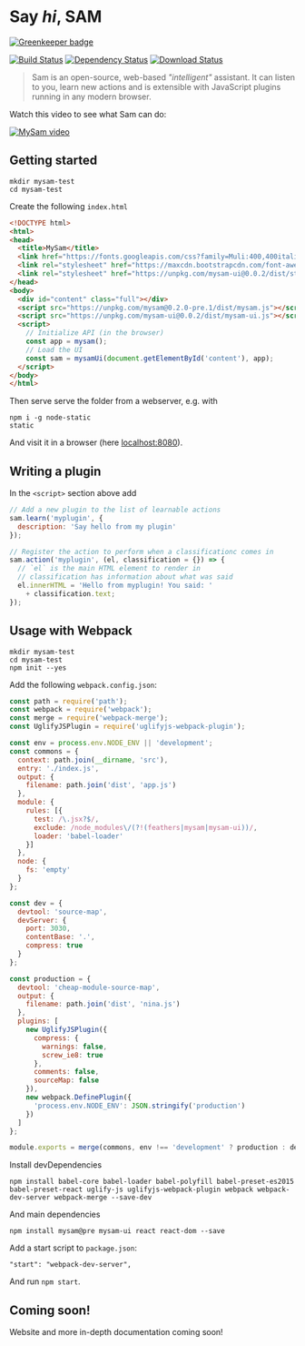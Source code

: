 # Say *hi*, SAM

[![Greenkeeper badge](https://badges.greenkeeper.io/mysamai/mysam.svg)](https://greenkeeper.io/)

[![Build Status](https://travis-ci.org/mysamai/mysam.png?branch=master)](https://travis-ci.org/mysamai/mysam)
[![Dependency Status](https://img.shields.io/david/mysamai/mysam.svg?style=flat-square)](https://david-dm.org/mysamai/mysam)
[![Download Status](https://img.shields.io/npm/dm/mysam.svg?style=flat-square)](https://www.npmjs.com/package/mysam)

> Sam is an open-source, web-based *"intelligent"* assistant. It can listen to you, learn new actions and is extensible with JavaScript plugins running in any modern browser.

Watch this video to see what Sam can do:

[![MySam video](http://mysamai.github.io/mysam/mysam-video.png)](https://www.youtube.com/watch?v=VxFtSsCM_bo)

## Getting started

```
mkdir mysam-test
cd mysam-test
```

Create the following `index.html`

```html
<!DOCTYPE html>
<html>
<head>
  <title>MySam</title>
  <link href="https://fonts.googleapis.com/css?family=Muli:400,400italic" rel="stylesheet" type="text/css">
  <link rel="stylesheet" href="https://maxcdn.bootstrapcdn.com/font-awesome/4.3.0/css/font-awesome.min.css">
  <link rel="stylesheet" href="https://unpkg.com/mysam-ui@0.0.2/dist/styles.css">
</head>
<body>
  <div id="content" class="full"></div>
  <script src="https://unpkg.com/mysam@0.2.0-pre.1/dist/mysam.js"></script>
  <script src="https://unpkg.com/mysam-ui@0.0.2/dist/mysam-ui.js"></script>
  <script>
    // Initialize API (in the browser)
    const app = mysam();
    // Load the UI
    const sam = mysamUi(document.getElementById('content'), app);
  </script>
</body>
</html>
```

Then serve serve the folder from a webserver, e.g. with

```
npm i -g node-static
static
```

And visit it in a browser (here [localhost:8080](http://localhost:8080)).

## Writing a plugin

In the `<script>` section above add

```js
// Add a new plugin to the list of learnable actions
sam.learn('myplugin', {
  description: 'Say hello from my plugin'
});

// Register the action to perform when a classificationc comes in
sam.action('myplugin', (el, classification = {}) => {
  // `el` is the main HTML element to render in
  // classification has information about what was said
  el.innerHTML = 'Hello from myplugin! You said: '
    + classification.text;
});
```

## Usage with Webpack

```
mkdir mysam-test
cd mysam-test
npm init --yes
```

Add the following `webpack.config.json`:

```js
const path = require('path');
const webpack = require('webpack');
const merge = require('webpack-merge');
const UglifyJSPlugin = require('uglifyjs-webpack-plugin');

const env = process.env.NODE_ENV || 'development';
const commons = {
  context: path.join(__dirname, 'src'),
  entry: './index.js',
  output: {
    filename: path.join('dist', 'app.js')
  },
  module: {
    rules: [{
      test: /\.jsx?$/,
      exclude: /node_modules\/(?!(feathers|mysam|mysam-ui))/,
      loader: 'babel-loader'
    }]
  },
  node: {
    fs: 'empty'
  }
};

const dev = {
  devtool: 'source-map',
  devServer: {
    port: 3030,
    contentBase: '.',
    compress: true
  }
};

const production = {
  devtool: 'cheap-module-source-map',
  output: {
    filename: path.join('dist', 'nina.js')
  },
  plugins: [
    new UglifyJSPlugin({
      compress: {
        warnings: false,
        screw_ie8: true
      },
      comments: false,
      sourceMap: false
    }),
    new webpack.DefinePlugin({
      'process.env.NODE_ENV': JSON.stringify('production')
    })
  ]
};

module.exports = merge(commons, env !== 'development' ? production : dev);
```

Install devDependencies

```
npm install babel-core babel-loader babel-polyfill babel-preset-es2015 babel-preset-react uglify-js uglifyjs-webpack-plugin webpack webpack-dev-server webpack-merge --save-dev
```

And main dependencies

```
npm install mysam@pre mysam-ui react react-dom --save
```

Add a start script to `package.json`:

```
"start": "webpack-dev-server",
```

And run `npm start`.

## Coming soon!

Website and more in-depth documentation coming soon!
